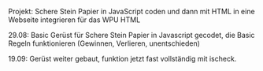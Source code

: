 Projekt: Schere Stein Papier in JavaScript coden und dann mit HTML in eine Webseite integrieren für das WPU HTML

29.08: Basic Gerüst für Schere Stein Papier in Javascript gecodet, die Basic Regeln funktionieren (Gewinnen, Verlieren, unentschieden)

19.09: Gerüst weiter gebaut, funktion jetzt fast vollständig mit ischeck.
